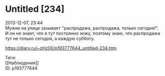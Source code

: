 Untitled [234]
===============

   
 2013-12-07, 23:44   
  Мужик на улице зазывает "распродажа, распродажа, только сегодня!". И он не знает, что я тут постоянно хожу, поэтому знаю, что распродажа тут не только сегодня, а каждую субботу.   
    
 <https://diary.ru/~zHz00/p193777644_untitled-234.htm>   
   
 Теги:   
 [[Наблюдения]]   
 ID: p193777644